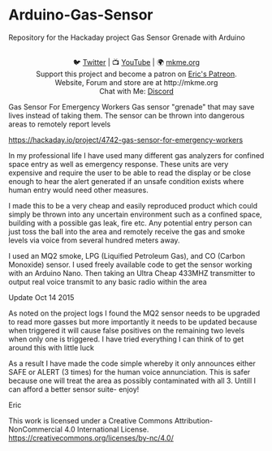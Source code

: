 # Arduino-Gas-Sensor
Repository for the Hackaday project Gas Sensor Grenade with Arduino
<p align="center">

<br>
🐦 <a href="https://twitter.com/mkmeorg">Twitter</a>
| 📺 <a href="https://www.youtube.com/mkmeorg">YouTube</a>
| 🌍 <a href="http://www.mkme.org">mkme.org</a><br>
Support this project and become a patron on <a href="http://mkme.org/patreon">Eric's Patreon</a>.<br>
Website, Forum and store are at http://mkme.org <br>
Chat with Me: <a href="https://discord.gg/j9S4Fgv">Discord</a></b>
</p>
Gas Sensor For Emergency Workers
Gas sensor "grenade" that may save lives instead of taking them. The sensor can be thrown into dangerous areas to remotely report levels

https://hackaday.io/project/4742-gas-sensor-for-emergency-workers

In my professional life I have used many different gas analyzers for confined space entry as well as emergency response. These units are very expensive and require the user to be able to read the display or be close enough to hear the alert generated if an unsafe condition exists where human entry would need other measures. 

I made this to be a very cheap and easily reproduced product which could simply be thrown into any uncertain environment such as a confined space, building with a possible gas leak, fire etc. Any potential entry person can just toss the ball into the area and remotely receive the gas and smoke levels via voice from several hundred meters away. 

I used an MQ2 smoke, LPG (Liquified Petroleum Gas), and CO (Carbon Monoxide) sensor. I used freely available code to get the sensor working with an Arduino Nano. Then taking an Ultra Cheap 433MHZ transmitter to output real voice transmit to any basic radio within the area

Update Oct 14 2015

As noted on the project logs I found the MQ2 sensor needs to be upgraded to read more gasses but more importantly
it needs to be updated because when triggered it will cause false positives on the remaining two levels when only one
is triggered.  I have tried everything I can think of to get around this with little luck

As a result I have made the code simple whereby it only announces either SAFE or ALERT (3 times) for the human voice
annunciation. This is safer because one will treat the area as possibly contaminated with all 3. Untill I can afford a better sensor suite- enjoy!

Eric

This work is licensed under a Creative Commons Attribution-NonCommercial 4.0 International License.
https://creativecommons.org/licenses/by-nc/4.0/ 
